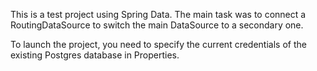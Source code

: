 This is a test project using Spring Data. 
The main task was to connect a RoutingDataSource to switch the main DataSource to a secondary one.

To launch the project, you need to specify the current credentials of the existing Postgres database in Properties.
